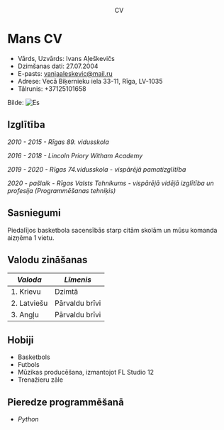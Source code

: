 <p align=center> CV <p/>

# Mans CV

* Vārds, Uzvārds: Ivans Aļeškevičs
* Dzimšanas dati: 27.07.2004
* E-pasts: vanjaaleskevic@mail.ru
* Adrese: Vecā Biķernieku iela 33-11, Rīga, LV-1035
* Tālrunis: +37125101658

Bilde: ![Es](https://psv4.userapi.com/c537232/u310698114/docs/d25/43f7b5beda1e/CV.png?extra=KToAylOIzSVHH9ijCsv60GiCpc-lCHrtIDv3eYhhVxD-38w8lbMQhwoGEr5pTWIvORF6T2lSA-0yw4vQCVL4NNY0qJnUdQ45mbH27gJiHUNG5JF7VZGY4BeFSS9rMC3jcbtm9CmnYae5Qp_wgH561XNz9bg)

## Izglītība
*2010 - 2015 - Rīgas 89. vidusskola*

*2016 - 2018 - Lincoln Priory Witham Academy*

*2019 - 2020 - Rīgas 74.vidusskola - vispārējā pamatizglītība*

*2020 - pašlaik - Rīgas Valsts Tehnikums - vispārējā vidējā izglītība un profesija (Programmēšanas tehniķis)*

## Sasniegumi

Piedalījos basketbola sacensībās starp citām skolām un mūsu komanda aizņēma 1 vietu.

## Valodu zināšanas

|***Valoda***|***Līmenis*** |
|------------|--------------|
|1. Krievu   |Dzimtā        |
|2. Latviešu |Pārvaldu brīvi|
|3. Angļu    |Pārvaldu brīvi| 

## Hobiji

* Basketbols
* Futbols
* Mūzikas producēšana, izmantojot FL Studio 12
* Trenažieru zāle

## Pieredze programmēšanā

* *Python* 

